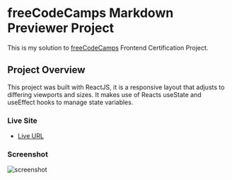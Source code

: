 # freeCodeCamps Markdown Previewer Project

This is my solution to [freeCodeCamps](https://freecodecamp.org) Frontend Certification Project.

## Project Overview

This project was built with ReactJS, it is a responsive layout that adjusts to differing viewports and sizes. It makes use of Reacts useState and useEffect hooks to manage state variables.

### Live Site

- [Live URL](https://heroic-gumption-eb5ae9.netlify.app)

### Screenshot

![screenshot](/vite-project/dist/screenshot/screenshot.PNG)
